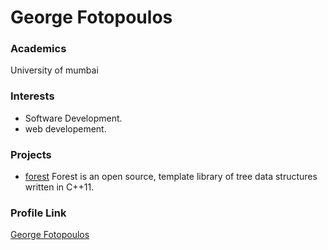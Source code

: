 # George Fotopoulos

### Academics

University of mumbai

### Interests

- Software Development.
- web developement.
### Projects

- [forest](https://github.com/ramchandra06032004) Forest is an open source, template library of tree data structures written in C++11.

### Profile Link

[George Fotopoulos](https://avatars.githubusercontent.com/u/145021937?v=4)
